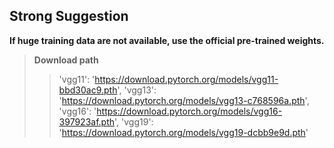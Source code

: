 ## Strong Suggestion



**If huge training data are not available, use the official pre-trained weights.**



> **Download path**
>
> > 'vgg11': 'https://download.pytorch.org/models/vgg11-bbd30ac9.pth',
> > 'vgg13': 'https://download.pytorch.org/models/vgg13-c768596a.pth',
> > 'vgg16': 'https://download.pytorch.org/models/vgg16-397923af.pth',
> > 'vgg19': 'https://download.pytorch.org/models/vgg19-dcbb9e9d.pth'